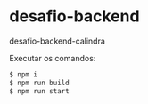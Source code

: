 # desafio-backend
desafio-backend-calindra


Executar os comandos:

```sh
$ npm i
$ npm run build
$ npm run start
```
